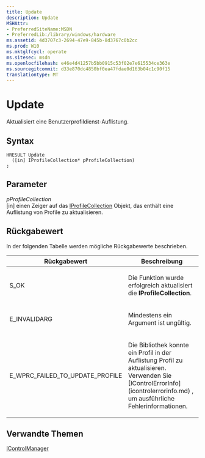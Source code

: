 ```yaml
---
title: Update
description: Update
MSHAttr:
- PreferredSiteName:MSDN
- PreferredLib:/library/windows/hardware
ms.assetid: 4d3707c3-2694-47e9-845b-8d3767c0b2cc
ms.prod: W10
ms.mktglfcycl: operate
ms.sitesec: msdn
ms.openlocfilehash: e46e4d41257b5bb0915c53f02e7e615534ce363e
ms.sourcegitcommit: d33e870dc4850bf0ea47fdae0d163b04c1c90f15
translationtype: MT
---
```

# <a name="update"></a>Update


Aktualisiert eine Benutzerprofildienst-Auflistung.

## <a name="syntax"></a>Syntax


``` syntax
HRESULT Update
  ([in] IProfileCollection* pProfileCollection)
;
```

## <a name="parameters"></a>Parameter


<a href="" id="pprofilecollection"></a>*pProfileCollection*  
\[in\] einen Zeiger auf das [IProfileCollection](iprofilecollection.md) Objekt, das enthält eine Auflistung von Profile zu aktualisieren.

## <a name="return-value"></a>Rückgabewert


In der folgenden Tabelle werden mögliche Rückgabewerte beschrieben.

<table>
<colgroup>
<col width="50%" />
<col width="50%" />
</colgroup>
<thead>
<tr class="header">
<th>Rückgabewert</th>
<th>Beschreibung</th>
</tr>
</thead>
<tbody>
<tr class="odd">
<td><p>S_OK</p></td>
<td><p>Die Funktion wurde erfolgreich aktualisiert die <strong>IProfileCollection</strong>.</p></td>
</tr>
<tr class="even">
<td><p>E_INVALIDARG</p></td>
<td><p>Mindestens ein Argument ist ungültig.</p></td>
</tr>
<tr class="odd">
<td><p>E_WPRC_FAILED_TO_UPDATE_PROFILE</p></td>
<td><p>Die Bibliothek konnte ein Profil in der Auflistung Profil zu aktualisieren. Verwenden Sie [IControlErrorInfo](icontrolerrorinfo.md) , um ausführliche Fehlerinformationen.</p></td>
</tr>
</tbody>
</table>

 

## <a name="related-topics"></a>Verwandte Themen


[IControlManager](icontrolmanager.md)

 

 







